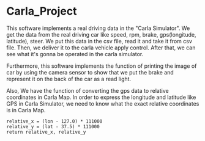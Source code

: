 # Carla_Project

This software implements a real driving data in the "Carla Simulator". We get the data from the real driving car 
like speed, rpm, brake, gps(longitude, latitude), steer. We put this data in the csv file, read it and take it from csv file. Then, we deliver it to the carla vehicle apply control. After that, we can see what it's gonna be operated in the carla simulator.

Furthermore, this software implements the function of printing the image of car by using the camera sensor to show
that we put the brake and represent it on the back of the car as a read light.

Also, We have the function of converting the gps data to relative coordinates in Carla Map. In order to express the longitude and latitude like GPS in Carla Simulator, we need to know what the exact relative coordinates is in Carla Map.
```
relative_x = (lon - 127.0) * 111000
relative_y = (lat - 37.5) * 111000
return relative_x, relative_y
```
